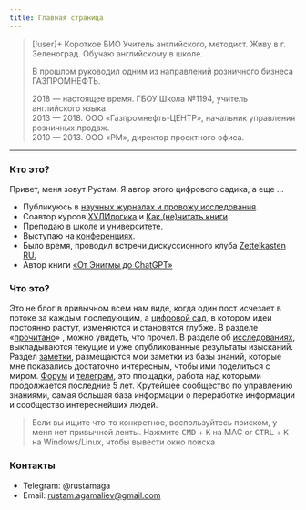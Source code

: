 ```yaml
---
title: Главная страница
---
```



> [!user]+ Короткое БИО
> Учитель английского, методист. Живу в г. Зеленоград. Обучаю английскому в школе.   
>   
> В прошлом руководил одним из направлений розничного бизнеса ГАЗПРОМНЕФТЬ.
>
> 2018 — настоящее время. ГБОУ Школа №1194, учитель английского языка.   
> 2013 — 2018. ООО «Газпромнефть-ЦЕНТР», начальник управления розничных продаж.   
> 2010 — 2013. ООО «РМ», директор проектного офиса.

---

### Кто это?

Привет, меня зовут Рустам. Я автор этого цифрового садика, а еще …

- Публикуюсь в [научных журналах и провожу исследования](https://rustamagamaliev.ru/?page_id=1507). 
- Соавтор курсов [ХУЛИлогика](https://logic.mnogosdelal.ru/) и [Как (не)читать книги](https://books.mnogosdelal.ru/). 
- Преподаю в [школе](https://sch1194zg.mskobr.ru/teacher-card/agamaliev-rustam-telmanovich) и [университете](https://www.miet.ru/structure/s/3075/e/111262/421). 
- Выступаю на [конференциях](https://rustamagamaliev.ru/?page_id=189). 
- Было время, проводил встречи дискуссионного клуба [Zettelkasten RU](https://podcast.ru/1575064982)[.](http://zttl.wiki/) 
- Автор книги [«От Энигмы до ChatGPT»](https://rustamagamaliev.ru/?page_id=1510)

### Что это?

Это не блог в привычном всем нам виде, когда один пост исчезает в потоке за каждым последующим, а [цифровой сад](https://rustamagamaliev.ru/?page_id=39), в котором идеи постоянно растут, изменяются и становятся глубже. В разделе «[прочитано](https://rustamagamaliev.ru/?cat=8)» , можно увидеть, что прочел. В разделе об [исследованиях](https://rustamagamaliev.ru/?page_id=1507), выкладываются текущие и уже опубликованные результаты изысканий. Раздел [заметки](https://rustamagamaliev.ru/?page_id=2559), размещаются мои заметки из базы знаний, которые мне показались достаточно интересным, чтобы ими поделиться с миром. [Форум](http://zttl.space/) и [телеграм](https://t.me/Zettelkasten_ru), это площадки, работа над которыми продолжается последние 5 лет. Крутейшее сообщество по управлению знаниями, самая большая база информации о переработке информации и сообщество интереснейших людей.

> Если вы ищите что-то конкретное, воспользуйтесь поиском, у меня нет привычной ленты.
> Нажмите <kbd>CMD</kbd> + <kbd>K</kbd> на MAC or <kbd>CTRL</kbd> + <kbd>K</kbd> на Windows/Linux, чтобы вывести окно поиска

### Контакты

- Telegram: @rustamaga
- Email: rustam.agamaliev@gmail.com
